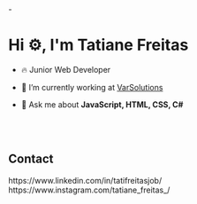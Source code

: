 -<!DOCTYPE html>
<html lang="en">
<head>
    <meta charset="UTF-8">
    <meta name="viewport" content="width=device-width, initial-scale=1.0">
</head>
<body>

<h1 align="left">Hi ⚙️, I'm Tatiane Freitas</h1>
<p align="left"></p>

- 🔥 Junior Web Developer <br> 

- 🔭 I’m currently working at [VarSolutions](https://www.linkedin.com/company/varsolution/mycompany/)<br>

- 💬 Ask me about **JavaScript, HTML, CSS, C#**<br>
<br>
<br>
<h2>Contact</h2>
https://www.linkedin.com/in/tatifreitasjob/<br>
https://www.instagram.com/tatiane_freitas_/
</body>
</html>
